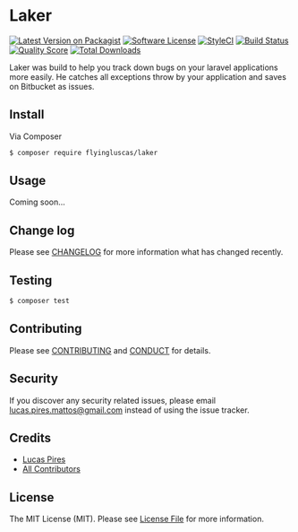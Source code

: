 # Laker

[![Latest Version on Packagist][ico-version]][link-packagist]
[![Software License][ico-license]](LICENSE.md)
[![StyleCI][ico-styleci]][link-styleci]
[![Build Status][ico-travis]][link-travis]
[![Quality Score][ico-code-quality]][link-code-quality]
[![Total Downloads][ico-downloads]][link-downloads]

Laker was build to help you track down bugs on your laravel applications more easily.
He catches all exceptions throw by your application and saves on Bitbucket as issues.

## Install

Via Composer

``` bash
$ composer require flyingluscas/laker
```

## Usage

Coming soon...

## Change log

Please see [CHANGELOG](CHANGELOG.md) for more information what has changed recently.

## Testing

``` bash
$ composer test
```

## Contributing

Please see [CONTRIBUTING](CONTRIBUTING.md) and [CONDUCT](CONDUCT.md) for details.

## Security

If you discover any security related issues, please email lucas.pires.mattos@gmail.com instead of using the issue tracker.

## Credits

- [Lucas Pires][link-author]
- [All Contributors][link-contributors]

## License

The MIT License (MIT). Please see [License File](LICENSE.md) for more information.

[ico-version]: https://img.shields.io/packagist/v/flyingluscas/laker.svg?style=flat-square
[ico-license]: https://img.shields.io/badge/license-MIT-brightgreen.svg?style=flat-square
[ico-styleci]: https://styleci.io/repos/67747721/shield
[ico-travis]: https://img.shields.io/travis/flyingluscas/laker/master.svg?style=flat-square
[ico-scrutinizer]: https://img.shields.io/scrutinizer/coverage/g/flyingluscas/laker.svg?style=flat-square
[ico-code-quality]: https://img.shields.io/scrutinizer/g/flyingluscas/laker.svg?style=flat-square
[ico-downloads]: https://img.shields.io/packagist/dt/flyingluscas/laker.svg?style=flat-square

[link-packagist]: https://packagist.org/packages/flyingluscas/laker
[link-styleci]: https://styleci.io/repos/67747721
[link-travis]: https://travis-ci.org/flyingluscas/laker
[link-scrutinizer]: https://scrutinizer-ci.com/g/flyingluscas/laker/code-structure
[link-code-quality]: https://scrutinizer-ci.com/g/flyingluscas/laker
[link-downloads]: https://packagist.org/packages/flyingluscas/laker
[link-author]: https://github.com/flyingluscas
[link-contributors]: ../../contributors

